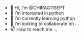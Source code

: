 - 👋 Hi, I’m @CHIRAG11SEPT
- 👀 I’m interested in python
- 🌱 I’m currently learning python
- 💞️ I’m looking to collaborate on ...
- 📫 How to reach me ...

<!---
CHIRAG11SEPT/CHIRAG11SEPT is a ✨ special ✨ repository because its `README.md` (this file) appears on your GitHub profile.
You can click the Preview link to take a look at your changes.
--->
